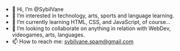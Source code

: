 - 👋 Hi, I’m @SybilVane
- 👀 I’m interested in technology, arts, sports and language learning.
- 🌱 I’m currently learning HTML, CSS, and JavaScript, of course...
- 💞️ I’m looking to collaborate on anything in relation with WebDev, videogames, arts, languages.
- 📫 How to reach me: sybilvane.spam@gmail.com



<!---
SybilVane/SybilVane is a ✨ special ✨ repository because its `README.md` (this file) appears on your GitHub profile.
You can click the Preview link to take a look at your changes.
--->
